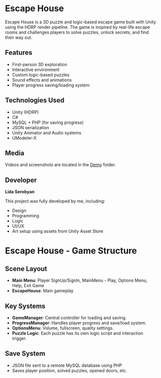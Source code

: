 # Escape House

Escape House is a 3D puzzle and logic-based escape game built with Unity using the HDRP render pipeline. The game is inspired by real-life escape rooms and challenges players to solve puzzles, unlock secrets, and find their way out.

##  Features
- First-person 3D exploration
- Interactive environment
- Custom logic-based puzzles
- Sound effects and animations
- Player progress saving/loading system

##  Technologies Used
- Unity (HDRP)
- C#
- MySQL + PHP (for saving progress)
- JSON serialization
- Unity Animator and Audio systems
- UModeler-X

##  Media
Videos and screenshots are located in the [Demo](../Demo) folder.

##  Developer
**Lida Serobyan**

This project was fully developed by me, including:
- Design
- Programming
- Logic
- UI/UX
- Art setup using assets from Unity Asset Store

# Escape House - Game Structure

## Scene Layout
- **Main Menu**: Player SignUp/SignIn, MainMenu - Play, Options Menu, Help, Exit Game 
- **EscapeHouse**: Main gameplay 

## Key Systems
- **GameManager**: Central controller for loading and saving.
- **ProgressManager**: Handles player progress and save/load system.
- **OptionsMenu**: Volume, fullscreen, quality settings.
- **Puzzle Logic**: Each puzzle has its own logic script and interaction trigger.

## Save System
- JSON file sent to a remote MySQL database using PHP
- Saves player position, solved puzzles, opened doors, etc.


